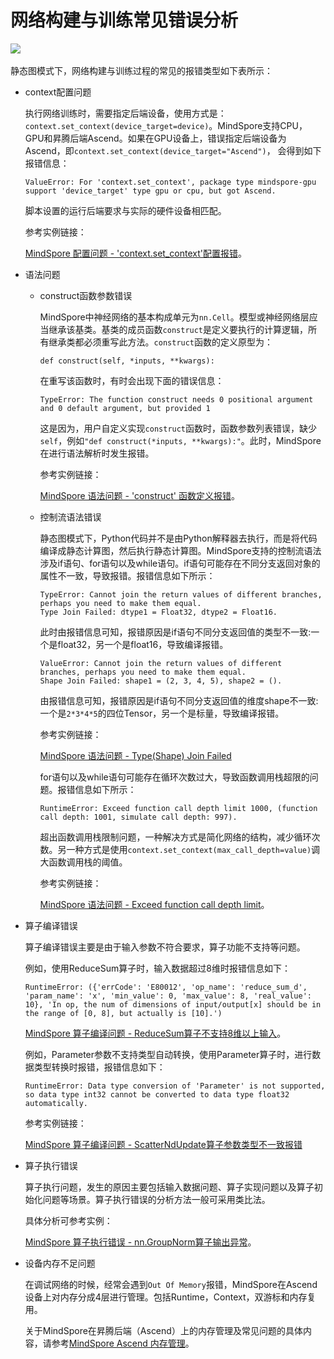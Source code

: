 # 网络构建与训练常见错误分析

<a href="https://gitee.com/mindspore/docs/blob/r1.8/tutorials/experts/source_zh_cn/debug/mindrt_debug.md" target="_blank"><img src="https://mindspore-website.obs.cn-north-4.myhuaweicloud.com/website-images/r1.8/resource/_static/logo_source.png"></a>&nbsp;&nbsp;

静态图模式下，网络构建与训练过程的常见的报错类型如下表所示：

- context配置问题

    执行网络训练时，需要指定后端设备，使用方式是：`context.set_context(device_target=device)`。MindSpore支持CPU，GPU和昇腾后端Ascend。如果在GPU设备上，错误指定后端设备为Ascend，即`context.set_context(device_target="Ascend")`， 会得到如下报错信息：

    ```
    ValueError: For 'context.set_context', package type mindspore-gpu support 'device_target' type gpu or cpu, but got Ascend.
    ```

    脚本设置的运行后端要求与实际的硬件设备相匹配。

    参考实例链接：

    [MindSpore 配置问题 - 'context.set_context'配置报错](https://bbs.huaweicloud.com/forum/thread-183514-1-1.html)。

- 语法问题
    - construct函数参数错误

        MindSpore中神经网络的基本构成单元为`nn.Cell`。模型或神经网络层应当继承该基类。基类的成员函数`construct`是定义要执行的计算逻辑，所有继承类都必须重写此方法。`construct`函数的定义原型为：

        ```
        def construct(self, *inputs, **kwargs):
        ```

        在重写该函数时，有时会出现下面的错误信息：

        ```
        TypeError: The function construct needs 0 positional argument and 0 default argument, but provided 1
        ```

        这是因为，用户自定义实现`construct`函数时，函数参数列表错误，缺少`self`，例如`"def construct(*inputs, **kwargs):"`。此时，MindSpore在进行语法解析时发生报错。

        参考实例链接：

        [MindSpore 语法问题 - 'construct' 函数定义报错](https://bbs.huaweicloud.com/forum/thread-178902-1-1.html)。

    - 控制流语法错误

        静态图模式下，Python代码并不是由Python解释器去执行，而是将代码编译成静态计算图，然后执行静态计算图。MindSpore支持的控制流语法涉及if语句、for语句以及while语句。if语句可能存在不同分支返回对象的属性不一致，导致报错。报错信息如下所示：

        ```
        TypeError: Cannot join the return values of different branches, perhaps you need to make them equal.
        Type Join Failed: dtype1 = Float32, dtype2 = Float16.
        ```

        此时由报错信息可知，报错原因是if语句不同分支返回值的类型不一致:一个是float32，另一个是float16，导致编译报错。

        ```
        ValueError: Cannot join the return values of different branches, perhaps you need to make them equal.
        Shape Join Failed: shape1 = (2, 3, 4, 5), shape2 = ().
        ```

        由报错信息可知，报错原因是if语句不同分支返回值的维度shape不一致:一个是`2*3*4*5`的四位Tensor，另一个是标量，导致编译报错。

        参考实例链接：

        [MindSpore 语法问题 - Type(Shape) Join Failed](https://www.mindspore.cn/docs/zh-CN/r1.8/faq/network_compilation.html?highlight=type%20join%20failed)

        for语句以及while语句可能存在循环次数过大，导致函数调用栈超限的问题。报错信息如下所示：

        ```
        RuntimeError: Exceed function call depth limit 1000, (function call depth: 1001, simulate call depth: 997).
        ```

        超出函数调用栈限制问题，一种解决方式是简化网络的结构，减少循环次数。另一种方式是使用`context.set_context(max_call_depth=value)`调大函数调用栈的阈值。

        参考实例链接：

        [MindSpore 语法问题 - Exceed function call depth limit](https://bbs.huaweicloud.com/forum/thread-182165-1-1.html)。

- 算子编译错误

    算子编译错误主要是由于输入参数不符合要求，算子功能不支持等问题。

    例如，使用ReduceSum算子时，输入数据超过8维时报错信息如下：

    ```
    RuntimeError: ({'errCode': 'E80012', 'op_name': 'reduce_sum_d', 'param_name': 'x', 'min_value': 0, 'max_value': 8, 'real_value': 10}, 'In op, the num of dimensions of input/output[x] should be in the range of [0, 8], but actually is [10].')
    ```

    [MindSpore 算子编译问题 - ReduceSum算子不支持8维以上输入](https://bbs.huaweicloud.com/forum/thread-182168-1-1.html)。

    例如，Parameter参数不支持类型自动转换，使用Parameter算子时，进行数据类型转换时报错，报错信息如下：

    ```
    RuntimeError: Data type conversion of 'Parameter' is not supported, so data type int32 cannot be converted to data type float32 automatically.
    ```

    参考实例链接：

    [MindSpore 算子编译问题 - ScatterNdUpdate算子参数类型不一致报错](https://bbs.huaweicloud.com/forum/thread-182175-1-1.html)

- 算子执行错误

    算子执行问题，发生的原因主要包括输入数据问题、算子实现问题以及算子初始化问题等场景。算子执行错误的分析方法一般可采用类比法。

    具体分析可参考实例：

    [MindSpore 算子执行错误 - nn.GroupNorm算子输出异常](https://bbs.huaweicloud.com/forum/thread-182191-1-1.html)。

- 设备内存不足问题

    在调试网络的时候，经常会遇到`Out Of Memory`报错，MindSpore在Ascend设备上对内存分成4层进行管理。包括Runtime，Context，双游标和内存复用。

    关于MindSpore在昇腾后端（Ascend）上的内存管理及常见问题的具体内容，请参考[MindSpore Ascend 内存管理](https://bbs.huaweicloud.com/forum/thread-171161-1-1.html)。

